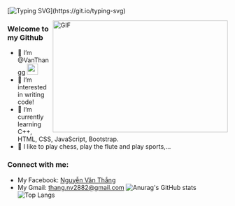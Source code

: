 [![Typing SVG](https://readme-typing-svg.herokuapp.com?font=&size=25&center=true&vCenter=true&lines=Hey%2C+there.....;I'm+VanThangg;Nice+to+meet+you!)](https://git.io/typing-svg)


<img align="right" alt="GIF" src="https://i.pinimg.com/originals/50/83/e0/5083e0a2a7dcaae07c142e8b87036a27.gif" width="400" height="256" />

### Welcome to my Github
- 🌱 I’m @VanThangg  <img src="https://media.giphy.com/media/hvRJCLFzcasrR4ia7z/giphy.gif" width="25px">
- 👀  I’m interested in writing code!
- 🌱  I’m currently learning C++, HTML, CSS, JavaScript, Bootstrap.
- 👯  I like to play chess, play the flute and play sports,...
### Connect with me:
- My Facebook: <a href="https://www.facebook.com/thang.nv2882" target="blank">Nguyễn Văn Thắng</a>
- My Gmail: thang.nv2882@gmail.com 
![Anurag's GitHub stats](https://github-readme-stats.vercel.app/api?username=thangnv2882&show_icons=true&theme=radical)
![Top Langs](https://github-readme-stats.vercel.app/api/top-langs/?username=thangnv2882&theme=radical)
